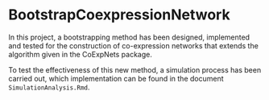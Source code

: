 # BootstrapCoexpressionNetwork

In this project, a bootstrapping method has been designed, implemented and tested for the construction of co-expression networks that extends the algorithm given in the CoExpNets package.

To test the effectiveness of this new method, a simulation process has been carried out, which implementation can be found in the document `SimulationAnalysis.Rmd`.
